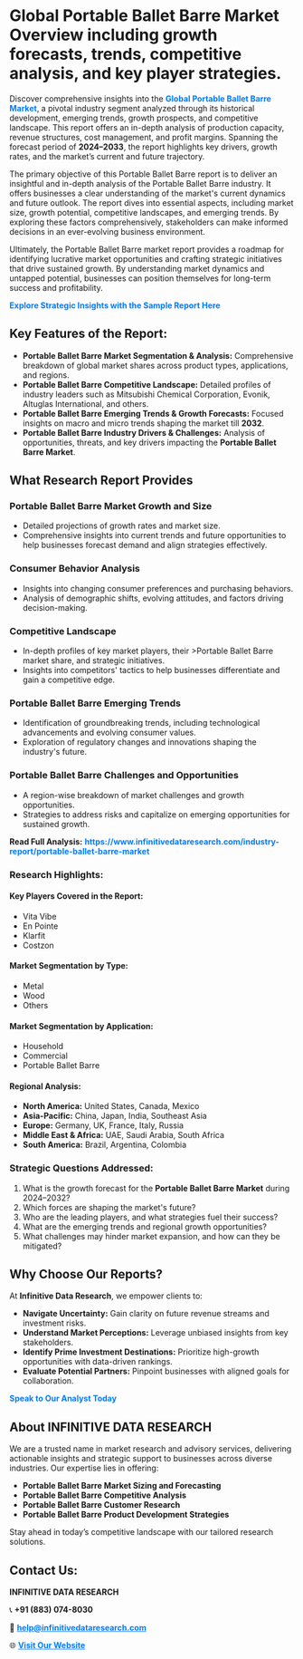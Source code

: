 <h1>Global Portable Ballet Barre Market Overview including growth forecasts, trends, competitive analysis, and key player strategies.</h1>
<p>
Discover comprehensive insights into the 
<a href="https://www.infinitivedataresearch.com/industry-report/portable-ballet-barre-market" rel="dofollow" style="color: #007BFF; text-decoration: none;"><strong>Global Portable Ballet Barre Market</strong></a>, a pivotal industry segment analyzed through its historical development, emerging trends, growth prospects, and competitive landscape. This report offers an in-depth analysis of production capacity, revenue structures, cost management, and profit margins. Spanning the forecast period of <strong>2024–2033</strong>, the report highlights key drivers, growth rates, and the market’s current and future trajectory.
</p>
<p>
The primary objective of this Portable Ballet Barre report is to deliver an insightful and in-depth analysis of the Portable Ballet Barre industry. It offers businesses a clear understanding of the market's current dynamics and future outlook. The report dives into essential aspects, including market size, growth potential, competitive landscapes, and emerging trends. By exploring these factors comprehensively, stakeholders can make informed decisions in an ever-evolving business environment.
</p>
<p>
Ultimately, the Portable Ballet Barre market report provides a roadmap for identifying lucrative market opportunities and crafting strategic initiatives that drive sustained growth. By understanding market dynamics and untapped potential, businesses can position themselves for long-term success and profitability.
</p>
<p>
<a href="https://www.infinitivedataresearch.com/request-sample/reportId=103072" style="color: #007BFF; text-decoration: none;"><strong>Explore Strategic Insights with the Sample Report Here</strong></a>
</p>

<h2>Key Features of the Report:</h2>
<ul>
<li><strong>Portable Ballet Barre Market Segmentation & Analysis:</strong> Comprehensive breakdown of global market shares across product types, applications, and regions.</li>
<li><strong>Portable Ballet Barre Competitive Landscape:</strong> Detailed profiles of industry leaders such as Mitsubishi Chemical Corporation, Evonik, Altuglas International, and others.</li>
<li><strong>Portable Ballet Barre Emerging Trends & Growth Forecasts:</strong> Focused insights on macro and micro trends shaping the market till <strong>2032</strong>.</li>
<li><strong>Portable Ballet Barre Industry Drivers & Challenges:</strong> Analysis of opportunities, threats, and key drivers impacting the <strong>Portable Ballet Barre Market</strong>.</li>
</ul>

<h2>What Research Report Provides</h2>
<h3>Portable Ballet Barre Market Growth and Size</h3>
<ul>
<li>Detailed projections of growth rates and market size.</li>
<li>Comprehensive insights into current trends and future opportunities to help businesses forecast demand and align strategies effectively.</li>
</ul>

<h3>Consumer Behavior Analysis</h3>
<ul>
<li>Insights into changing consumer preferences and purchasing behaviors.</li>
<li>Analysis of demographic shifts, evolving attitudes, and factors driving decision-making.</li>
</ul>

<h3>Competitive Landscape</h3>
<ul>
<li>In-depth profiles of key market players, their >Portable Ballet Barre market share, and strategic initiatives.</li>
<li>Insights into competitors' tactics to help businesses differentiate and gain a competitive edge.</li>
</ul>

<h3>Portable Ballet Barre Emerging Trends</h3>
<ul>
<li>Identification of groundbreaking trends, including technological advancements and evolving consumer values.</li>
<li>Exploration of regulatory changes and innovations shaping the industry's future.</li>
</ul>

<h3>Portable Ballet Barre Challenges and Opportunities</h3>
<ul>
<li>A region-wise breakdown of market challenges and growth opportunities.</li>
<li>Strategies to address risks and capitalize on emerging opportunities for sustained growth.</li>
</ul>
<p><strong>Read Full Analysis:</strong> <a href="https://www.infinitivedataresearch.com/industry-report/portable-ballet-barre-market" rel="dofollow" style="color: #007BFF; text-decoration: none;"><strong>https://www.infinitivedataresearch.com/industry-report/portable-ballet-barre-market</strong></a></p>
<h3>Research Highlights:</h3>
<h4>Key Players Covered in the Report:</h4>
<ul><li>Vita Vibe</li><li>En Pointe</li><li>Klarfit</li><li>Costzon</li></ul>
<h4>Market Segmentation by Type:</h4>
<ul><li>Metal</li><li>Wood</li><li>Others</li></ul>
<h4>Market Segmentation by Application:</h4>
<ul><li>Household</li><li>Commercial</li><li>Portable Ballet Barre</li></ul>

<h4>Regional Analysis:</h4>
<ul>
<li><strong>North America:</strong> United States, Canada, Mexico</li>
<li><strong>Asia-Pacific:</strong> China, Japan, India, Southeast Asia</li>
<li><strong>Europe:</strong> Germany, UK, France, Italy, Russia</li>
<li><strong>Middle East & Africa:</strong> UAE, Saudi Arabia, South Africa</li>
<li><strong>South America:</strong> Brazil, Argentina, Colombia</li>
</ul>

<h3>Strategic Questions Addressed:</h3>
<ol>
<li>What is the growth forecast for the <strong>Portable Ballet Barre Market</strong> during 2024–2032?</li>
<li>Which forces are shaping the market's future?</li>
<li>Who are the leading players, and what strategies fuel their success?</li>
<li>What are the emerging trends and regional growth opportunities?</li>
<li>What challenges may hinder market expansion, and how can they be mitigated?</li>
</ol>

<h2>Why Choose Our Reports?</h2>
<p>At <strong>Infinitive Data Research</strong>, we empower clients to:</p>
<ul>
<li><strong>Navigate Uncertainty:</strong> Gain clarity on future revenue streams and investment risks.</li>
<li><strong>Understand Market Perceptions:</strong> Leverage unbiased insights from key stakeholders.</li>
<li><strong>Identify Prime Investment Destinations:</strong> Prioritize high-growth opportunities with data-driven rankings.</li>
<li><strong>Evaluate Potential Partners:</strong> Pinpoint businesses with aligned goals for collaboration.</li>
</ul>
<p><a href="https://www.infinitivedataresearch.com/industry-report/portable-ballet-barre-market" rel="dofollow" style="color: #007BFF; text-decoration: none;"><strong>Speak to Our Analyst Today</strong></a></p>

<h2>About INFINITIVE DATA RESEARCH</h2>
<p>We are a trusted name in market research and advisory services, delivering actionable insights and strategic support to businesses across diverse industries. Our expertise lies in offering:</p>
<ul>
<li><strong>Portable Ballet Barre Market Sizing and Forecasting</strong></li>
<li><strong>Portable Ballet Barre Competitive Analysis</strong></li>
<li><strong>Portable Ballet Barre Customer Research</strong></li>
<li><strong>Portable Ballet Barre Product Development Strategies</strong></li>
</ul>
<p>Stay ahead in today’s competitive landscape with our tailored research solutions.</p>

<h2>Contact Us:</h2>
<p><strong>INFINITIVE DATA RESEARCH</strong></p>
<p>📞 <strong>+91 (883) 074-8030</strong></p>
<p>📧 <strong><a href="mailto:help@infinitivedataresearch.com" style="color: #007BFF;">help@infinitivedataresearch.com</a></strong></p>
<p>🌐 <strong><a href="https://www.infinitivedataresearch.com" rel="dofollow" style="color: #007BFF;">Visit Our Website</a></strong></p>